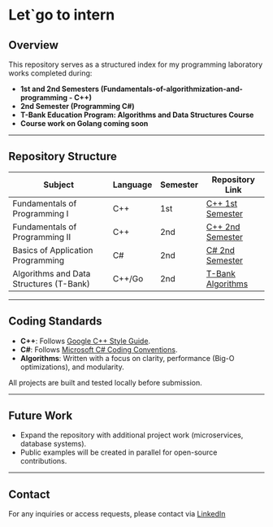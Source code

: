 # Let`go to intern

## Overview
This repository serves as a structured index for my programming laboratory works completed during:

- **1st and 2nd Semesters (Fundamentals-of-algorithmization-and-programming - C++)**  
- **2nd Semester (Programming C#)**  
- **T-Bank Education Program: Algorithms and Data Structures Course**
- **Course work on Golang coming soon**
---

## Repository Structure

| Subject                                    | Language | Semester | Repository Link |
|--------------------------------------------|----------|----------|-----------------|
| Fundamentals of Programming I              | C++      | 1st      | [C++ 1st Semester](https://github.com/your_username/cpp-first-semester) |
| Fundamentals of Programming II             | C++      | 2nd      | [C++ 2nd Semester](https://github.com/n1jke/sem2_cpp) |
| Basics of Application Programming          | C#       | 2nd      | [C# 2nd Semester](https://github.com/your_username/csharp-second-semester) |
| Algorithms and Data Structures (T-Bank)    | C++/Go   | 2nd      | [T-Bank Algorithms](https://github.com/your_username/tbank-algorithms) |

---

## Coding Standards

- **C++**: Follows [Google C++ Style Guide](https://google.github.io/styleguide/cppguide.html).
- **C#**: Follows [Microsoft C# Coding Conventions](https://learn.microsoft.com/en-us/dotnet/csharp/fundamentals/coding-style/coding-conventions).
- **Algorithms**: Written with a focus on clarity, performance (Big-O optimizations), and modularity.

All projects are built and tested locally before submission.

---

## Future Work

- Expand the repository with additional project work (microservices, database systems).
- Public examples will be created in parallel for open-source contributions.

---

## Contact

For any inquiries or access requests, please contact via [LinkedIn](https://www.linkedin.com/in/n1jke/)

